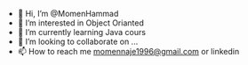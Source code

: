 - 👋 Hi, I’m @MomenHammad
- 👀 I’m interested in Object Orianted
- 🌱 I’m currently learning Java cours
- 💞️ I’m looking to collaborate on ...
- 📫 How to reach me momennaje1996@gmail.com or linkedin

<!---
MomenHammad/MomenHammad is a ✨ special ✨ repository because its `README.md` (this file) appears on your GitHub profile.
You can click the Preview link to take a look at your changes.
--->
